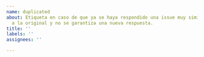 ```yaml
---
name: duplicated
about: Etiqueta en caso de que ya se haya respondido una issue muy similar, se redirige
  a la original y no se garantiza una nueva respuesta.
title: ''
labels: ''
assignees: ''

---
```



